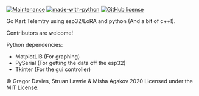 [![Maintenance](https://img.shields.io/badge/Maintained%3F-yes-green.svg)](https://GitHub.com/Naereen/StrapDown.js/graphs/commit-activity) [![made-with-python](https://img.shields.io/badge/Made%20with-Python-1f425f.svg)](https://www.python.org/) [![GitHub license](https://img.shields.io/github/license/Naereen/StrapDown.js.svg)](https://github.com/Naereen/StrapDown.js/blob/master/LICENSE)



Go Kart Telemtry using esp32/LoRA and python (And a bit of c++!).

Contributors are welcome!


Python dependencies:
- MatplotLIB (For graphing)
- PySerial (For getting the data off the esp32)
- Tkinter (For the gui controller)


© Gregor Davies, Struan Lawrie & Misha Agakov 2020 Licensed under the MIT License.
